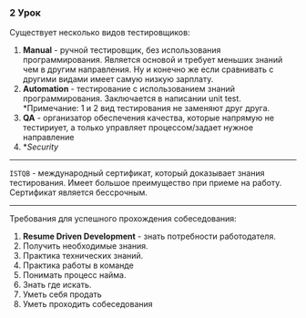 ### 2 Урок

Существует несколько видов тестировщиков:

1) **Manual** - ручной тестировщик, без использования программирования. 
Является основой и требует меньших знаний чем в другим направления. Ну и
конечно же если сравнивать с другими видами имеет самую низкую зарплату.
2) **Automation** - тестирование с использованием знаний программирования.
Заключается в написании unit test.
*Примечание: 1 и 2 вид тестирования не заменяют друг друга.
3) **QA** - организатор обеспечения качества, которые напрямую не тестириует,
а только управляет процессом/задает нужное направление
4) **Security*
---

`ISTQB` - международный сертификат, который доказывает знания тестирования. Имеет
большое преимущество при приеме на работу. Сертификат является бессрочным. 

---

Требования для успешного прохождения собеседования:

1) **Resume Driven Development** - знать потребности работодателя.
2) Получить необходимые знания.
3) Практика технических знаний.
4) Практика работы в команде
5) Понимать процесс найма.
6) Знать где искать.
7) Уметь себя продать
8) Уметь проходить собеседования